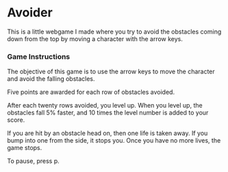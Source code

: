 # Avoider

This is a little webgame I made where you try to avoid the obstacles coming down from the top by moving a character with the arrow keys.

### Game Instructions

The objective of this game is to use the arrow keys to move the character and avoid the falling obstacles.

Five points are awarded for each row of obstacles avoided.

After each twenty rows avoided, you level up. When you level up, the obstacles fall 5% faster, and 10 times the level 
number is added to your score.

If you are hit by an obstacle head on, then one life is taken away. If you bump into one from the side, it stops you. Once you have no more lives, the game stops.

To pause, press p.
